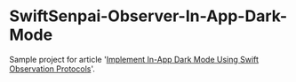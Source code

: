# SwiftSenpai-Observer-In-App-Dark-Mode
Sample project for article '[Implement In-App Dark Mode Using Swift Observation Protocols](https://swiftsenpai.com/development/implement-in-app-dark-mode-using-swift-observation-protocols/)'.
